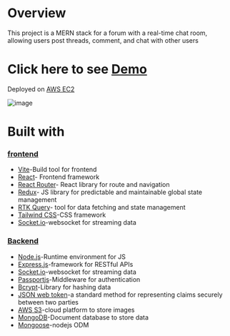 # Overview

This project is a MERN stack for a forum with a real-time chat room, allowing users post threads, comment, and chat with other users

# Click here to see [Demo](http://ec2-52-195-177-191.ap-northeast-1.compute.amazonaws.com)

Deployed on [AWS EC2](https://aws.amazon.com/tw/ec2/)

![image](https://github.com/user-attachments/assets/46a53a17-a580-43c8-b0cd-6c6627c0ec66)

# Built with
### [frontend](https://github.com/zxc22164017)
* [Vite](https://vite.dev/)-Build tool for frontend
* [React](https://react.dev/)- Frontend framework
* [React Router](https://reactrouter.com/en/main)- React library for route and navigation
* [Redux](https://redux.js.org/)- JS library for predictable and maintainable global state management
* [RTK Query](https://redux-toolkit.js.org/rtk-query/overview)- tool for data fetching and state management
* [Tailwind CSS](https://tailwindcss.com/)-CSS framework
* [Socket.io](https://socket.io/)-websocket for streaming data
  
### [Backend](https://github.com/zxc22164017/chatRoom-backend)
* [Node.js](https://nodejs.org/zh-tw)-Runtime environment for JS
* [Express.js](https://expressjs.com/zh-tw/)-framework for RESTful APIs
* [Socket.io](https://socket.io/)-websocket for streaming data
* [Passportjs](https://www.passportjs.org/)-Middleware for authentication
* [Bcrypt](https://www.npmjs.com/package/bcrypt)-Library for hashing data
* [JSON web token](https://jwt.io/)-a standard method for representing claims securely between two parties
* [AWS S3](https://aws.amazon.com/tw/s3/)-cloud platform to store images
* [MongoDB](https://www.mongodb.com/community/forums/t/advice-for-chat-schema-design/114166)-Document database to store data
* [Mongoose](https://mongoosejs.com/)-nodejs ODM
  








